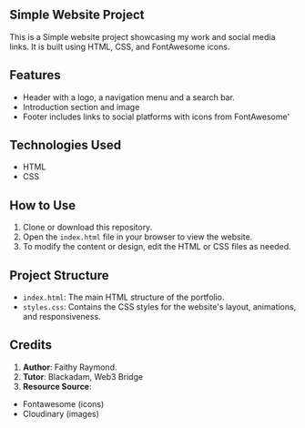 ## Simple Website Project

This is a Simple website project showcasing my work and social media links. It is built using HTML, CSS, and FontAwesome icons.

## Features

- Header with a logo, a navigation menu and a search bar.
- Introduction section and image
- Footer includes links to social platforms with icons from FontAwesome'

## Technologies Used

- HTML
- CSS

## How to Use

1. Clone or download this repository.
2. Open the `index.html` file in your browser to view the website.
3. To modify the content or design, edit the HTML or CSS files as needed.

## Project Structure

- `index.html`: The main HTML structure of the portfolio.
- `styles.css`: Contains the CSS styles for the website's layout, animations, and responsiveness.

## Credits
1. **Author**: Faithy Raymond.
2. **Tutor**: Blackadam, Web3 Bridge
3. **Resource Source**:
- Fontawesome (icons)
- Cloudinary (images)
